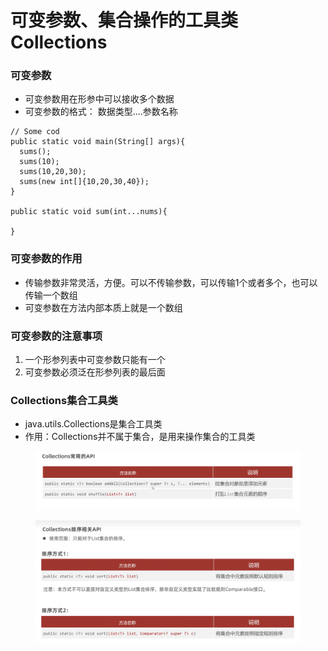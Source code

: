 # 可变参数、集合操作的工具类Collections

### 可变参数

* 可变参数用在形参中可以接收多个数据
* 可变参数的格式： 数据类型....参数名称
```
// Some cod
public static void main(String[] args){
  sums();
  sums(10);
  sums(10,20,30);
  sums(new int[]{10,20,30,40});
}

public static void sum(int...nums){

}
```

### 可变参数的作用

* 传输参数非常灵活，方便。可以不传输参数，可以传输1个或者多个，也可以传输一个数组
* 可变参数在方法内部本质上就是一个数组

### 可变参数的注意事项

1. 一个形参列表中可变参数只能有一个
2. 可变参数必须泛在形参列表的最后面

### Collections集合工具类

* java.utils.Collections是集合工具类
* 作用：Collections并不属于集合，是用来操作集合的工具类

<figure><img src="../.gitbook/assets/Screen Shot 2022-11-06 at 1.53.41 PM.png" alt=""><figcaption></figcaption></figure>

<figure><img src="../.gitbook/assets/Screen Shot 2022-11-06 at 1.53.13 PM.png" alt=""><figcaption></figcaption></figure>



